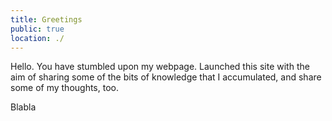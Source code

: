 ```yaml
---
title: Greetings
public: true
location: ./
---
```

Hello. You have stumbled upon my webpage. Launched this site with the aim of sharing some of the bits of knowledge that I accumulated, and share some of my thoughts, too.

Blabla